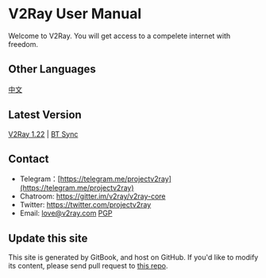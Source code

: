# V2Ray User Manual

Welcome to V2Ray. You will get access to a compelete internet with freedom.

## Other Languages
[中文](https://www.v2ray.com/)

## Latest Version
[V2Ray 1.22](https://github.com/v2ray/v2ray-core/releases) | [BT Sync](https://link.getsync.com/#f=v2ray&sz=19E6&t=1&s=6FLYZURKW4ZI5SIE55VJXTLNAMTMILCL&i=CER544EIJKHBENRLTK6JZ4X32OTPZDTQV&v=2.3)

## Contact
* Telegram：[https://telegram.me/projectv2ray](https://telegram.me/projectv2ray)
* Chatroom: https://gitter.im/v2ray/v2ray-core
* Twitter: https://twitter.com/projectv2ray
* Email: love@v2ray.com [PGP](chapter_00/pgp.md)

## Update this site
This site is generated by GitBook, and host on GitHub. If you'd like to modify its content, please send pull request to [this repo](https://github.com/v2ray/manual).

